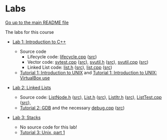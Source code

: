 Labs
====

[Go up to the main README file](../README.html)

The labs for this course

- [Lab 1: Introduction to C++](lab01/index.html)
  - Source code
    - Lifecycle code: [lifecycle.cpp](lab01/lifecycle.cpp.html) ([src](lab01/lifecycle.cpp))
    - Vector code: [svtest.cpp](lab01/svtest.cpp.html) ([src](lab01/svtest.cpp)),
      [svutil.h](lab01/svutil.h.html) ([src](lab01/svutil.h)),
      [svutil.cpp](lab01/svutil.cpp.html) ([src](lab01/svutil.cpp))
    - Linked List code: [list.h](lab01/list.h.html) ([src](lab01/list.h)),
      [list.cpp](lab01/list.cpp.html) ([src](lab01/list.cpp))
  - [Tutorial 1: Introduction to UNIX](../tutorials/01-intro-unix/index.html) and
    [Tutorial 1: Introduction to UNIX: VirtualBox use](../tutorials/01-intro-unix/virtual-box.html)


- [Lab 2: Linked Lists](lab02/index.html)
  - Source code: 
      [ListNode.h](lab02/ListNode.h.html) ([src](lab02/ListNode.h)),
      [List.h](lab02/List.h.html) ([src](lab02/List.h)),
      [ListItr.h](lab02/ListItr.h.html) ([src](lab02/ListItr.h)),
      [ListTest.cpp](lab02/ListTest.cpp.html) ([src](lab02/ListTest.cpp)),
  - [Tutorial 2: GDB](../tutorials/02-gdb/index.html) and the necessary 
    [debug.cpp](../tutorials/02-gdb/debug.cpp.html) ([src](../tutorials/02-gdb/debug.cpp))

- [Lab 3: Stacks](lab03/index.html)
  - No source code for this lab!
  - [Tutorial 3: Unix, part 1](../tutorials/03-04-more-unix/index.html)
